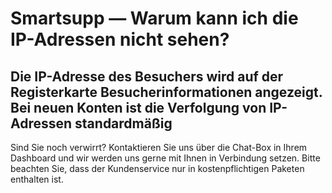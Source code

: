# Smartsupp — Warum kann ich die IP-Adressen nicht sehen?
## Die IP-Adresse des Besuchers wird auf der Registerkarte Besucherinformationen angezeigt. Bei neuen Konten ist die Verfolgung von IP-Adressen standardmäßig 
Sind Sie noch verwirrt? Kontaktieren Sie uns über die Chat-Box in Ihrem Dashboard und wir werden uns gerne mit Ihnen in Verbindung setzen. Bitte beachten Sie, dass der Kundenservice nur in kostenpflichtigen Paketen enthalten ist.


